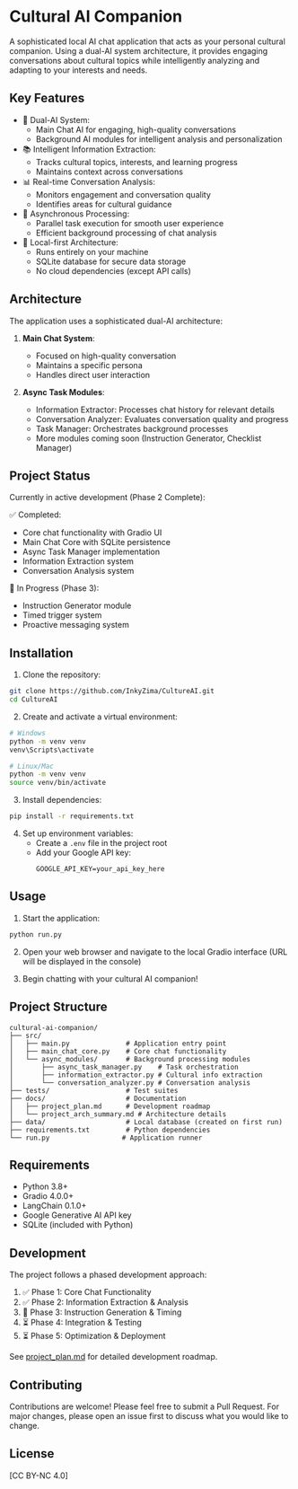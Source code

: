 # Cultural AI Companion

A sophisticated local AI chat application that acts as your personal cultural companion. Using a dual-AI system architecture, it provides engaging conversations about cultural topics while intelligently analyzing and adapting to your interests and needs.

## Key Features

- 🤖 Dual-AI System:
  - Main Chat AI for engaging, high-quality conversations
  - Background AI modules for intelligent analysis and personalization
- 📚 Intelligent Information Extraction:
  - Tracks cultural topics, interests, and learning progress
  - Maintains context across conversations
- 📊 Real-time Conversation Analysis:
  - Monitors engagement and conversation quality
  - Identifies areas for cultural guidance
- 🔄 Asynchronous Processing:
  - Parallel task execution for smooth user experience
  - Efficient background processing of chat analysis
- 💾 Local-first Architecture:
  - Runs entirely on your machine
  - SQLite database for secure data storage
  - No cloud dependencies (except API calls)

## Architecture

The application uses a sophisticated dual-AI architecture:

1. **Main Chat System**:
   - Focused on high-quality conversation
   - Maintains a specific persona
   - Handles direct user interaction

2. **Async Task Modules**:
   - Information Extractor: Processes chat history for relevant details
   - Conversation Analyzer: Evaluates conversation quality and progress
   - Task Manager: Orchestrates background processes
   - More modules coming soon (Instruction Generator, Checklist Manager)

## Project Status

Currently in active development (Phase 2 Complete):

✅ Completed:
- Core chat functionality with Gradio UI
- Main Chat Core with SQLite persistence
- Async Task Manager implementation
- Information Extraction system
- Conversation Analysis system

🔄 In Progress (Phase 3):
- Instruction Generator module
- Timed trigger system
- Proactive messaging system

## Installation

1. Clone the repository:
```bash
git clone https://github.com/InkyZima/CultureAI.git
cd CultureAI
```

2. Create and activate a virtual environment:
```bash
# Windows
python -m venv venv
venv\Scripts\activate

# Linux/Mac
python -m venv venv
source venv/bin/activate
```

3. Install dependencies:
```bash
pip install -r requirements.txt
```

4. Set up environment variables:
   - Create a `.env` file in the project root
   - Add your Google API key:
     ```
     GOOGLE_API_KEY=your_api_key_here
     ```

## Usage

1. Start the application:
```bash
python run.py
```

2. Open your web browser and navigate to the local Gradio interface (URL will be displayed in the console)

3. Begin chatting with your cultural AI companion!

## Project Structure

```
cultural-ai-companion/
├── src/
│   ├── main.py              # Application entry point
│   ├── main_chat_core.py    # Core chat functionality
│   └── async_modules/       # Background processing modules
│       ├── async_task_manager.py    # Task orchestration
│       ├── information_extractor.py # Cultural info extraction
│       └── conversation_analyzer.py # Conversation analysis
├── tests/                   # Test suites
├── docs/                    # Documentation
│   ├── project_plan.md      # Development roadmap
│   └── project_arch_summary.md # Architecture details
├── data/                    # Local database (created on first run)
├── requirements.txt         # Python dependencies
└── run.py                  # Application runner
```

## Requirements

- Python 3.8+
- Gradio 4.0.0+
- LangChain 0.1.0+
- Google Generative AI API key
- SQLite (included with Python)

## Development

The project follows a phased development approach:
1. ✅ Phase 1: Core Chat Functionality
2. ✅ Phase 2: Information Extraction & Analysis
3. 🔄 Phase 3: Instruction Generation & Timing
4. ⏳ Phase 4: Integration & Testing
5. ⏳ Phase 5: Optimization & Deployment

See [project_plan.md](docs/project_plan.md) for detailed development roadmap.

## Contributing

Contributions are welcome! Please feel free to submit a Pull Request. For major changes, please open an issue first to discuss what you would like to change.

## License

[CC BY-NC 4.0]
